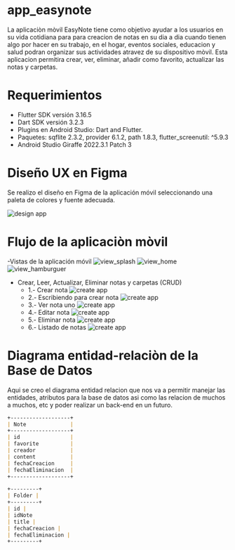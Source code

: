 # app_easynote

La aplicaciòn mòvil EasyNote tiene como objetivo ayudar a los usuarios en su vida cotidiana para para creacion de notas en su
dia a dia cuando tienen algo por hacer en su trabajo, en el hogar, eventos sociales, educacion y salud podran organizar sus
actividades atravez de su dispositivo mòvil. Esta aplicacion permitira crear, ver, eliminar, añadir como favorito, actualizar las notas
y carpetas.


# Requerimientos

- Flutter SDK versión 3.16.5
- Dart SDK versión 3.2.3
- Plugins en Android Studio: Dart and Flutter.
- Paquetes: sqflite 2.3.2, provider 6.1.2, path 1.8.3, flutter_screenutil: ^5.9.3
- Android Studio Giraffe 2022.3.1 Patch 3

# Diseño UX en Figma

Se realizo el diseño en Figma de la aplicación móvil seleccionando una paleta de colores y fuente adecuada.

![design app](assets/diseño_figma.png)

# Flujo de la aplicaciòn mòvil

-Vistas de la aplicación móvil
![view_splash](assets/1_splash_easynote.png)
![view_home](assets/2_home_easynote.png)
![view_hamburguer](assets/3_hamburguerMain_easynote.png)

- Crear, Leer, Actualizar, Eliminar notas y carpetas (CRUD)
  - 1.- Crear nota
    ![create app](assets/4_addNote_easynote.png)
  - 2.- Escribiendo para crear nota
    ![create app](assets/5_addNoteWrite_easynote.png)
  - 3.- Ver nota uno
    ![create app](assets/6_listNotes_easynote.png)
  - 4.- Editar nota
    ![create app](assets/7_editNote_easynote.png)
  - 5.- Eliminar nota
    ![create app](assets/8_deleteNote_easynote.png)
  - 6.- Listado de notas
    ![create app](assets/9_listMoreNotes_easynote.png)


# Diagrama entidad-relaciòn de la Base de Datos
Aqui se creo el diagrama entidad relacion que nos va a permitir manejar las entidades, atributos para 
la base de datos asi como las relacion de muchos a muchos, etc y poder realizar un back-end en un futuro.

```markdown
+-------------------+
| Note              |
+-------------------+
| id                |
| favorite          |
| creador           |
| content           |
| fechaCreacion     |
| fechaEliminacion  |
+-------------------+
```

```markdown
+---------+
| Folder |
+---------+
| id |
| idNote
| title |
| fechaCreacion |
| fechaEliminacion |
+---------+
```